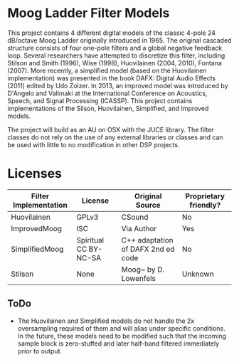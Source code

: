 # Moog Ladder Filter Models

This project contains 4 different digital models of the classic 4-pole 24 dB/octave Moog Ladder originally introduced in 1965. The original cascaded structure consists of four one-pole filters and a global negative feedback loop. Several researchers have attempted to discretize this filter, including Stilson and Smith (1996), Wise (1998), Huovilainen (2004, 2010), Fontana (2007). More recently, a simplified model (based on the Huovilainen implementation) was presented in the book DAFX: Digital Audio Effects (2011) edited by Udo Zolzer. In 2013, an improved model was introduced by D'Angelo and Valimaki at the International Conference on Acoustics, Speech, and Signal Processing (ICASSP). This project contains implementations of the Silson, Huovilainen, Simplified, and Improved models.

The project will build as an AU on OSX with the JUCE library. The filter classes do not rely on the use of any external libraries or classes and can be used with little to no modification in other DSP projects.

# Licenses

Filter Implementation | License | Original Source | Proprietary friendly? 
------------- | ------------- | ----------------- | -----------------
Huovilainen  | GPLv3  | CSound | No 
ImprovedMoog  | ISC  | Via Author | Yes
SimplifiedMoog  | Spiritual CC BY-NC-SA  | C++ adaptation of DAFX 2nd ed code | No
Stilson | None | Moog~ by D. Lowenfels | Unknown

## ToDo

* The Huovilainen and Simplified models do not handle the 2x oversampling required of them and will alias under specific conditions. In the future, these models need to be modified such that the incoming sample block is zero-stuffed and later half-band filtered immediately prior to output.
